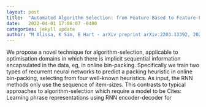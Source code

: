 ```yaml
---
layout: post
title:  "Automated Algorithm Selection: from Feature-Based to Feature-Free Approaches"
date:   2022-04-01 17:06:07 -0400
categories: jekyll update
author: "M Alissa, K Sim, E Hart - arXiv preprint arXiv:2203.13392, 2022"
---
```

We propose a novel technique for algorithm-selection, applicable to optimisation domains in which there is implicit sequential information encapsulated in the data, eg, in online bin-packing. Specifically we train two types of recurrent neural networks to predict a packing heuristic in online bin-packing, selecting from four well-known heuristics. As input, the RNN methods only use the sequence of item-sizes. This contrasts to typical approaches to algorithm-selection which require a model to be Cites: Learning phrase representations using RNN encoder-decoder for